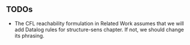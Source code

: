 TODOs
-----

* The CFL reachability formulation in Related Work assumes that we
  will add Datalog rules for structure-sens chapter. If not, we should
  change its phrasing.
